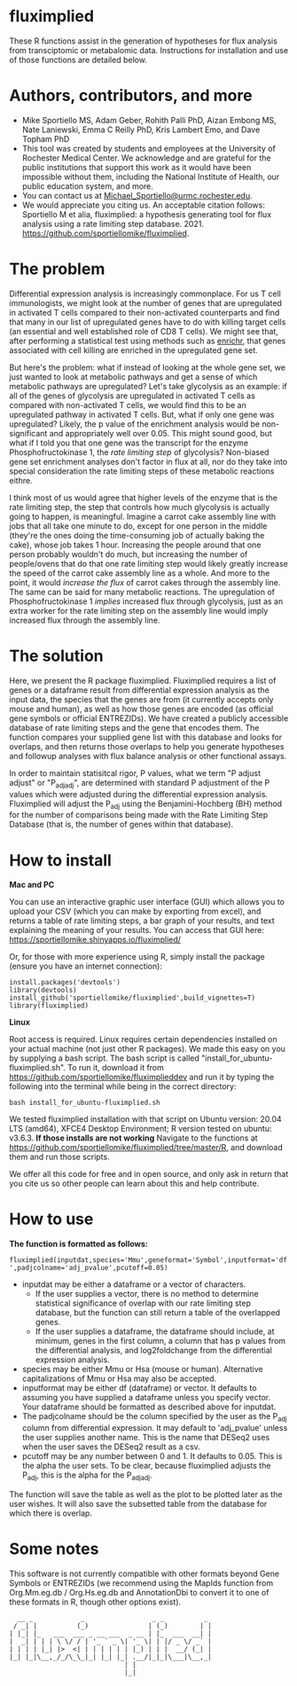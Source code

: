 # fluximplied
These R functions assist in the generation of hypotheses for flux analysis from transciptomic or metabalomic data. Instructions for installation and use of those functions are detailed below.
# Authors, contributors, and more
* Mike Sportiello MS, Adam Geber, Rohith Palli PhD, Aizan Embong MS, Nate Laniewski, Emma C Reilly PhD, Kris Lambert Emo, and Dave Topham PhD
* This tool was created by students and employees at the University of Rochester Medical Center. We acknowledge and are grateful for the public institutions that support this work as it would have been impossible without them, including the National Institute of Health, our public education system, and more.
* You can contact us at Michael_Sportiello@urmc.rochester.edu.
* We would appreciate you citing us. An acceptable citation follows: Sportiello M et alia, fluximplied: a hypothesis generating tool for flux analysis using a rate limiting step database. 2021. https://github.com/sportiellomike/fluximplied.

# The problem
Differential expression analysis is increasingly commonplace. For us T cell immunologists, we might look at the number of genes that are upregulated in activated T cells compared to their non-activated counterparts and find that many in our list of upregulated genes have to do with killing target cells (an essential and well established role of CD8 T cells). We might see that, after performing a statistical test using methods such as [enrichr](https://maayanlab.cloud/Enrichr/), that genes associated with cell killing are enriched in the upregulated gene set. 

But here's the problem: what if instead of looking at the whole gene set, we just wanted to look at metabolic pathways and get a sense of which metabolic pathways are upregulated? Let's take glycolysis as an example: if all of the genes of glycolysis are upregulated in activated T cells as compared with non-activated T cells, we would  find this to be an upregulated pathway in activated T cells. But, what if only one gene was upregulated? Likely, the p value of the enrichment analysis would be non-significant and appropriately well over 0.05. This might sound good, but what if I told you that one gene was the transcript for the enzyme Phosphofructokinase 1, the _rate limiting step_ of glycolysis? Non-biased gene set enrichment analyses don't factor in flux at all, nor do they take into special consideration the rate limiting steps of these metabolic reactions eithre.

I think most of us would agree that higher levels of the enzyme that is the rate limiting step, the step that controls how much glycolysis is actually going to happen, is meaningful. Imagine a carrot cake assembly line with jobs that all take one minute to do, except for one person in the middle (they're the ones doing the time-consuming job of actually baking the cake), whose job takes 1 hour. Increasing the people around that one person probably wouldn't do much, but increasing the number of people/ovens that do that one rate limiting step would likely greatly increase the speed of the carrot cake assembly line as a whole. And more to the point, it would _increase the flux_ of carrot cakes through the assembly line. The same can be said for many metabolic reactions. The upregulation of Phosphofructokinase 1 _implies_ increased flux through glycolysis, just as an extra worker for the rate limiting step on the assembly line would imply increased flux through the assembly line.
# The solution
Here, we present the R package fluximplied. Fluximplied requires a list of genes or a dataframe result from differential expression analysis as the input data, the species that the genes are from (it currently accepts only mouse and human), as well as how those genes are encoded (as official gene symbols or official ENTREZIDs). We have created a publicly accessible database of rate limiting steps and the gene that encodes them. The function compares your supplied gene list with this database and looks for overlaps, and then returns those overlaps to help you generate hypotheses and followup analyses with flux balance analysis or other functional assays. 

In order to maintain statisitcal rigor, P values, what we term "P adjust adjust" or "P<sub>adjadj</sub>", are determined with standard P adjustment of the P values which were adjusted during the differential expression analysis. Fluximplied will adjust the P<sub>adj</sub> using the Benjamini-Hochberg (BH) method for the number of comparisons being made with the Rate Limiting Step Database (that is, the number of genes within that database).
# How to install

**Mac and PC**

You can use an interactive graphic user interface (GUI) which allows you to upload your CSV (which you can make by exporting from excel), and returns a table of rate limiting steps, a bar graph of your results, and text explaining the meaning of your results. You can access that GUI here: https://sportiellomike.shinyapps.io/fluximplied/

Or, for those with more experience using R, simply install the package (ensure you have an internet connection):

`install.packages('devtools')`\
`library(devtools)`\
`install_github('sportiellomike/fluximplied',build_vignettes=T)`\
`library(fluximplied)`

**Linux**

Root access is required. Linux requires certain dependencies installed on your actual machine (not just other R packages). We made this easy on you by supplying a bash script. The bash script is called "install_for_ubuntu-fluximplied.sh". To run it, download it from https://github.com/sportiellomike/fluximplieddev and run it by typing the following into the terminal while being in the correct directory:

`bash install_for_ubuntu-fluximplied.sh`

We tested fluximplied installation with that script on Ubuntu version: 20.04 LTS (amd64), XFCE4 Desktop Environment; R version tested on ubuntu: v3.6.3.
**If those installs are not working**
Navigate to the functions at https://github.com/sportiellomike/fluximplied/tree/master/R, and download them and run those scripts. 

We offer all this code for free and in open source, and only ask in return that you cite us so other people can learn about this and help contribute.

# How to use
**The function is formatted as follows:**

`fluximplied(inputdat,species='Mmu',geneformat='Symbol',inputformat='df',padjcolname='adj_pvalue',pcutoff=0.05)`
* inputdat may be either a dataframe or a vector of characters. 
  * If the user supplies a vector, there is no method to determine statistical significance of overlap with our rate limiting step database, but the function can still return a table of the overlapped genes. 
  * If the user supplies a dataframe, the dataframe should include, at minimum, genes in the first column, a column that has p values from the differential analysis, and log2foldchange from the differential expression analysis.
* species may be either Mmu or Hsa (mouse or human). Alternative capitalizations of Mmu or Hsa may also be accepted.
* inputformat may be either df (dataframe) or vector. It defaults to assuming you have supplied a dataframe unless you specify vector. Your dataframe should be formatted as described above for inputdat.
* The padjcolname should be the column specified by the user as the P<sub>adj</sub> column from differential expression. It may default to 'adj_pvalue' unless the user supplies another name. This is the name that DESeq2 uses when the user saves the DESeq2 result as a csv.
* pcutoff may be any number between 0 and 1. It defaults to 0.05. This is the alpha the user sets. To be clear, because fluximplied adjusts the P<sub>adj</sub>, this is the alpha for the P<sub>adjadj</sub>.

The function will save the table as well as the plot to be plotted later as the user wishes. It will also save the subsetted table from the database for which there is overlap.
# Some notes
This software is not currently compatible with other formats beyond Gene Symbols or ENTREZIDs (we recommend using the MapIds function from Org.Mm.eg.db / Org.Hs.eg.db and AnnotationDbi to convert it to one of these formats in R, though other options exist).
<!-- language: lang-none -->
      __ _            _                 _ _          _ 
     / _| |          (_)               | (_)        | |
    | |_| |_   ___  ___ _ __ ___  _ __ | |_  ___  __| |
    |  _| | | | \ \/ / | '_ ` _ \| '_ \| | |/ _ \/ _` |
    | | | | |_| |>  <| | | | | | | |_) | | |  __/ (_| |
    |_| |_|\__,_/_/\_\_|_| |_| |_| .__/|_|_|\___|\__,_|
                                 | |                   
                                 |_|                   
